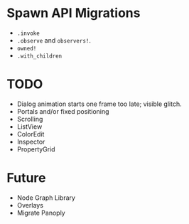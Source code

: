 # Spawn API Migrations

- `.invoke`
- `.observe` and `observers!`.
- `owned!`
- `.with_children`

# TODO

- Dialog animation starts one frame too late; visible glitch.
- Portals and/or fixed positioning
- Scrolling
- ListView
- ColorEdit
- Inspector
- PropertyGrid

# Future

- Node Graph Library
- Overlays
- Migrate Panoply
